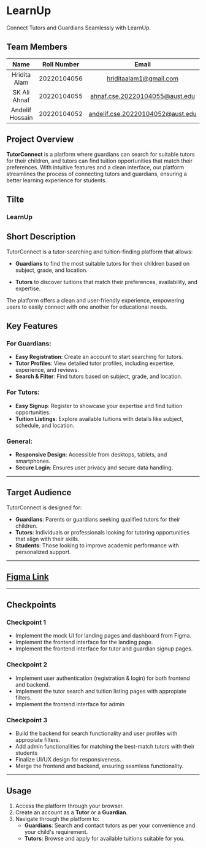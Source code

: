 # LearnUp
Connect Tutors and Guardians Seamlessly with LearnUp.

## Team Members

| Name              | Roll Number  | Email                              | Role        |
|:-----------------:|:------------:|:----------------------------------:|:-----------:|
|  Hridita Alam     | 20220104056  | hriditaalam1@gmail.com             |Lead         | 
| SK Ali Ahnaf      | 20220104055  | ahnaf.cse.20220104055@aust.edu     |Frontend     |
| Andelif Hossain   | 20220104052  | andelif.cse.20220104052@aust.edu   |Backend      |


## Project Overview

**TutorConnect** is a platform where guardians can search for suitable tutors for their children, and tutors can find tuition opportunities that match their preferences. With intuitive features and a clean interface, our platform streamlines the process of connecting tutors and guardians, ensuring a better learning experience for students.

## Tilte

### LearnUp

## Short Description

TutorConnect is a tutor-searching and tuition-finding platform that allows:

- **Guardians** to find the most suitable tutors for their children based on subject, grade, and location.
* **Tutors** to discover tuitions that match their preferences, availability, and expertise.
  
The platform offers a clean and user-friendly experience, empowering users to easily connect with one another for educational needs.

## Key Features  

### For Guardians:  
- **Easy Registration**: Create an account to start searching for tutors.  
- **Tutor Profiles**: View detailed tutor profiles, including expertise, experience, and reviews.  
- **Search & Filter**: Find tutors based on subject, grade, and location.  

### For Tutors:  
- **Easy Signup**: Register to showcase your expertise and find tuition opportunities.  
- **Tuition Listings**: Explore available tuitions with details like subject, schedule, and location.  

### General:  
- **Responsive Design**: Accessible from desktops, tablets, and smartphones.  
- **Secure Login**: Ensures user privacy and secure data handling.  

---

## Target Audience  

TutorConnect is designed for:  
- **Guardians**: Parents or guardians seeking qualified tutors for their children.  
- **Tutors**: Individuals or professionals looking for tutoring opportunities that align with their skills.  
- **Students**: Those looking to improve academic performance with personalized support.  

---


## [Figma Link](https://www.figma.com/design/Fzj0GcPvfdRMbjPLvjbcrd/LearnUp?m=auto&t=xquyMiVgqsoUJdpw-1)
   
---

## Checkpoints  

### Checkpoint 1  
- Implement the mock UI for landing pages and dashboard from Figma.  
- Implement the frontend interface for the landing page.  
- Implement the frontend interface for tutor and guardian signup pages.
  

### Checkpoint 2  
- Implement user authentication (registration & login) for both frontend and backend.  
- Implement the tutor search and tuition listing pages with appropiate filters.  
- Implement the frontend interface for admin


### Checkpoint 3  
- Build the backend for search functionality and user profiles with appropiate filters.
- Add admin functionalities for matching the best-match tutors with their students  
- Finalize UI/UX design for responsiveness.  
- Merge the frontend and backend, ensuring seamless functionality.  

---

## Usage  

1. Access the platform through your browser.  
2. Create an account as a **Tutor** or a **Guardian**.  
3. Navigate through the platform to:  
   - **Guardians**: Search and contact tutors as per your convenience and your child's requirement.  
   - **Tutors**: Browse and apply for available tuitions suitable for you.  






